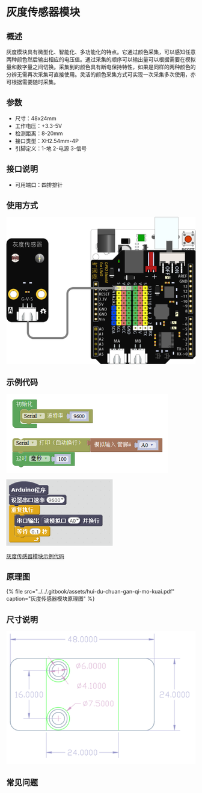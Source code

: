 # 灰度传感器模块

## 概述

灰度模块具有微型化、智能化、多功能化的特点。它通过颜色采集，可以感知任意两种颜色然后输出相应的电压值。通过采集的顺序可以输出量可以根据需要在模拟量和数字量之间切换。采集到的颜色具有断电保持特性，如果是同样的两种颜色的分辨无需再次采集可直接使用。灵活的颜色采集方式可实现一次采集多次使用，亦可根据需要随时采集。

## 参数

* 尺寸：48x24mm
* 工作电压：+3.3-5V
* 检测距离：8-20mm
* 接口类型：XH2.54mm-4P
* 引脚定义：1-地 2-电源 3-信号

## 接口说明

* 可用端口：四排排针

## 使用方式

![](../../.gitbook/assets/arduino-199.png)

## 示例代码

![](../../.gitbook/assets/arduino-77.png)

![](../../.gitbook/assets/arduino-53.png)

[灰度传感器模块示例代码](http://www.haohaodada.com/show.php?id=956410)

## 原理图

{% file src="../../.gitbook/assets/hui-du-chuan-gan-qi-mo-kuai.pdf" caption="灰度传感器模块原理图" %}

## 尺寸说明

![](../../.gitbook/assets/arduino-01.png)

## 常见问题


